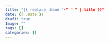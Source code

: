 ```yaml
---
title: "{{ replace .Name "-" " " | title }}"
date: {{ .Date }}
draft: true
Image: ""
tags: []
categories: []
---
```


